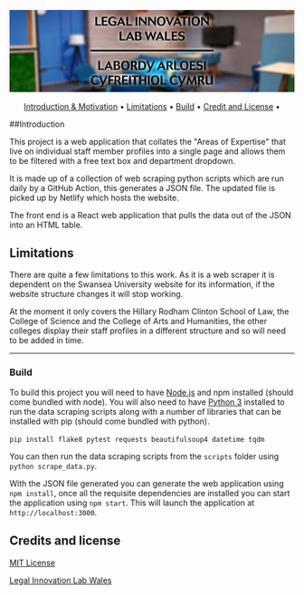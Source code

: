<p align="center">
  <img src="logo-header-svg.jpg">
</p>

<p align="center">
  <a href="#introduction">Introduction & Motivation</a> •
  <a href="#limitations">Limitations</a> •
  <a href="#build">Build</a> •
    <a href="#credit-and-license">Credit and License</a> •
  <br>
</p>


##Introduction

This project is a web application that collates the "Areas of Expertise" that live on individual staff member profiles 
into a single page and allows them to be filtered with a free text box and department dropdown.

It is made up of a collection of web scraping python scripts which are run daily by a GitHub Action, this generates a 
JSON file. The updated file is picked up by Netlify which hosts the website.

The front end is a React web application that pulls the data out of the JSON into an HTML table.

## Limitations 

There are quite a few limitations to this work. As it is a web scraper it is dependent on the Swansea University 
website for its information, if the website structure changes it will stop working.  

At the moment it only covers the Hillary Rodham Clinton School of Law, the College of Science and the College of Arts
and Humanities, the other colleges display their staff profiles in a different structure and so will need to be added 
in time. 

---
### Build

To build this project you will need to have [Node.js](https://nodejs.org/en/) and npm installed (should come bundled 
with node). You will also  need to have [Python 3](https://www.python.org/download/releases/3.0/) installed to run 
the data scraping scripts along with a number of libraries that can be installed with pip (should come bundled with 
python).

```pip install flake8 pytest requests beautifulsoup4 datetime tqdm```

You can then run the data scraping scripts from the ```scripts``` folder using ```python scrape_data.py```.

With the JSON file generated you can generate the web application using ```npm install```, once all the requisite
dependencies are installed you can start the application using ```npm start```. This will launch the application at
```http://localhost:3000```.

## Credits and license
[MIT License](https://github.com/Legal-Innovation-Lab-Wales/expertise-directory/blob/add-license-1/LICENSE)

[Legal Innovation Lab Wales](https://legaltech.wales/) 

